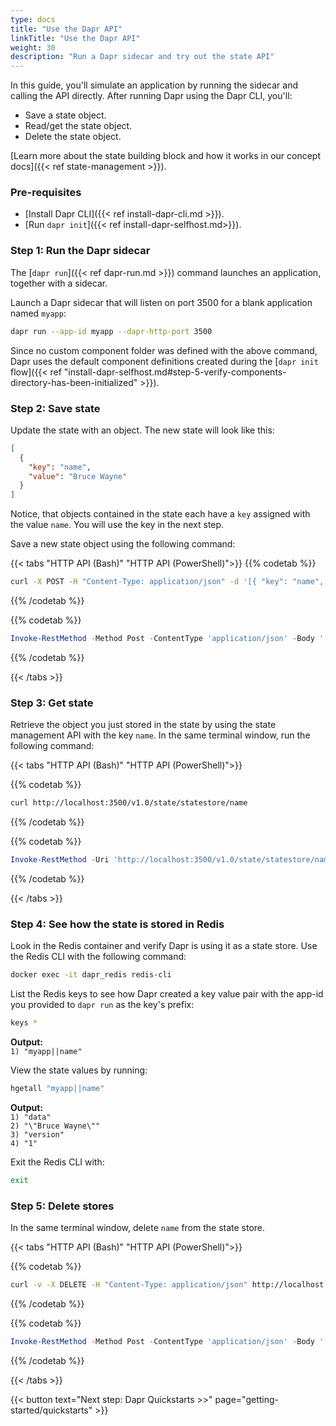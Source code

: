 ```yaml
---
type: docs
title: "Use the Dapr API"
linkTitle: "Use the Dapr API"
weight: 30
description: "Run a Dapr sidecar and try out the state API"
---
```


In this guide, you'll simulate an application by running the sidecar and calling the API directly. After running Dapr using the Dapr CLI, you'll:

- Save a state object.
- Read/get the state object.
- Delete the state object.

[Learn more about the state building block and how it works in our concept docs]({{< ref state-management >}}).

### Pre-requisites

- [Install  Dapr CLI]({{< ref install-dapr-cli.md >}}).
- [Run `dapr init`]({{< ref install-dapr-selfhost.md>}}).

### Step 1: Run the Dapr sidecar

The [`dapr run`]({{< ref dapr-run.md >}}) command launches an application, together with a sidecar.

Launch a Dapr sidecar that will listen on port 3500 for a blank application named `myapp`:

```bash
dapr run --app-id myapp --dapr-http-port 3500
```

Since no custom component folder was defined with the above command, Dapr uses the default component definitions created during the [`dapr init` flow]({{< ref "install-dapr-selfhost.md#step-5-verify-components-directory-has-been-initialized" >}}).

### Step 2: Save state

Update the state with an object. The new state will look like this:

```json
[
  {
    "key": "name",
    "value": "Bruce Wayne"
  }
]
```

Notice, that objects contained in the state each have a `key` assigned with the value `name`. You will use the key in the next step.

Save a new state object using the following command:

{{< tabs "HTTP API (Bash)" "HTTP API (PowerShell)">}}
{{% codetab %}}

```bash
curl -X POST -H "Content-Type: application/json" -d '[{ "key": "name", "value": "Bruce Wayne"}]' http://localhost:3500/v1.0/state/statestore
```

{{% /codetab %}}

{{% codetab %}}

```powershell
Invoke-RestMethod -Method Post -ContentType 'application/json' -Body '[{ "key": "name", "value": "Bruce Wayne"}]' -Uri 'http://localhost:3500/v1.0/state/statestore'
```

{{% /codetab %}}

{{< /tabs >}}

### Step 3: Get state

Retrieve the object you just stored in the state by using the state management API with the key `name`. In the same terminal window, run the following command:

{{< tabs "HTTP API (Bash)" "HTTP API (PowerShell)">}}

{{% codetab %}}

```bash
curl http://localhost:3500/v1.0/state/statestore/name 
```

{{% /codetab %}}

{{% codetab %}}

```powershell
Invoke-RestMethod -Uri 'http://localhost:3500/v1.0/state/statestore/name'
```

{{% /codetab %}}

{{< /tabs >}}

### Step 4: See how the state is stored in Redis

Look in the Redis container and verify Dapr is using it as a state store. Use the Redis CLI with the following command:

```bash
docker exec -it dapr_redis redis-cli
```

List the Redis keys to see how Dapr created a key value pair with the app-id you provided to `dapr run` as the key's prefix:

```bash
keys *
```

**Output:**  
`1) "myapp||name"`

View the state values by running:

```bash
hgetall "myapp||name"
```

**Output:**  
`1) "data"`  
`2) "\"Bruce Wayne\""`  
`3) "version"`  
`4) "1"`  

Exit the Redis CLI with:

```bash
exit
```

### Step 5: Delete stores

In the same terminal window, delete `name` from the state store.

{{< tabs "HTTP API (Bash)" "HTTP API (PowerShell)">}}

{{% codetab %}}

```bash
curl -v -X DELETE -H "Content-Type: application/json" http://localhost:3500/v1.0/state/statestore/name
```

{{% /codetab %}}

{{% codetab %}}

```powershell
Invoke-RestMethod -Method Post -ContentType 'application/json' -Body '[{ "key": "name", "value": "Bruce Wayne"}]' -Uri 'http://localhost:3500/v1.0/state/statestore'
```

{{% /codetab %}}

{{< /tabs >}}

{{< button text="Next step: Dapr Quickstarts >>" page="getting-started/quickstarts" >}}